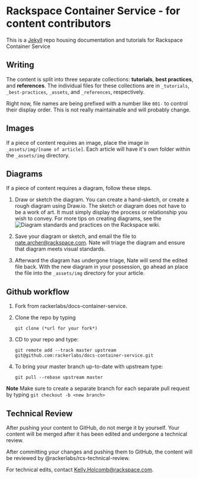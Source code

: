 # Rackspace Container Service - for content contributors

This is a [Jekyll](http://jekyllrb.com/) repo housing documentation and tutorials for Rackspace Container Service


## Writing

The content is split into three separate collections: **tutorials**, **best practices**, and **references**. The individual files for these collections are in `_tutorials`, `_best-practices`, `_assets`, and `_references`, respectively.

Right now, file names are being prefixed with a number like `001-` to control their display order. This is not really maintainable and will probably change.

## Images

If a piece of content requires an image, place the image in `_assets/img/[name of article]`.
Each article will have it's own folder within the `_assets/img` directory.

## Diagrams

If a piece of content requires a diagram, follow these steps.

1. Draw or sketch the diagram. You can create a hand-sketch, or create a rough diagram
   using Draw.io. The sketch or diagram does not have to be a work of art. It must simply
   display the process or relationship you wish to convey. For more tips on creating diagrams,
   see the ![Diagram standards and practices](https://one.rackspace.com/display/devdoc/Diagram+standards+and+practices) on the
   Rackspace wiki.

2. Save your diagram or sketch, and email the file to nate.archer@rackspace.com.
   Nate will triage the diagram and ensure that diagram meets visual standards.

3. Afterward the diagram has undergone triage, Nate will send the edited file
   back. With the new diagram in your possession, go ahead an place the file into the
   `_assets/img` directory for your article.

## Github workflow

1. Fork from rackerlabs/docs-container-service.
2. Clone the repo by typing

    `git clone (*url for your fork*)`

3. CD to your repo and type:

    `git remote add --track master upstream git@github.com:rackerlabs/docs-container-service.git`

4. To bring your master branch up-to-date with upstream type:

	 `git pull --rebase upstream master`


**Note** Make sure to create a separate branch for each separate pull request by typing `git checkout -b <new branch>`

## Technical Review

After pushing your content to GitHub, do not merge it by yourself. Your content will be merged after it has been edited and undergone a technical review.

After committing your changes and pushing them to GitHub, the content will be reviewed by @rackerlabs/rcs-technical-review.

For technical edits, contact Kelly.Holcomb@rackspace.com.
